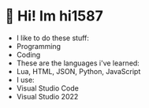 # 👋 Hi! Im hi1587
- I like to do these stuff:
- Programming
- Coding
- These are the languages i've learned:
- Lua, HTML, JSON, Python, JavaScript
- I use:
- Visual Studio Code
- Visual Studio 2022
